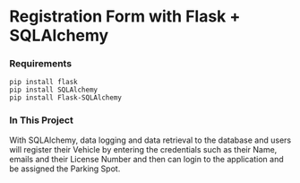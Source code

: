 
# Registration Form with Flask + SQLAlchemy

### Requirements

    pip install flask
    pip install SQLAlchemy
    pip install Flask-SQLAlchemy



### In This Project

With SQLAlchemy, data logging and data retrieval to the database and users will register their Vehicle by entering the credentials such as their Name, emails and their License Number and then can login to the application and be assigned the Parking Spot.
